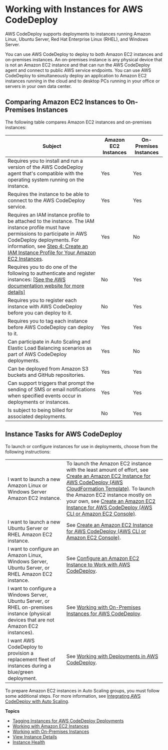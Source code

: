 # Working with Instances for AWS CodeDeploy<a name="instances"></a>

AWS CodeDeploy supports deployments to instances running Amazon Linux, Ubuntu Server, Red Hat Enterprise Linux \(RHEL\), and Windows Server\. 

You can use AWS CodeDeploy to deploy to both Amazon EC2 instances and on\-premises instances\. An on\-premises instance is any physical device that is not an Amazon EC2 instance and that can run the AWS CodeDeploy agent and connect to public AWS service endpoints\. You can use AWS CodeDeploy to simultaneously deploy an application to Amazon EC2 instances running in the cloud and to desktop PCs running in your office or servers in your own data center\. 

## Comparing Amazon EC2 Instances to On\-Premises Instances<a name="instances-comparison"></a>

The following table compares Amazon EC2 instances and on\-premises instances:


| **Subject** | **Amazon EC2 Instances** | **On\-Premises Instances** | 
| --- | --- | --- | 
|  Requires you to install and run a version of the AWS CodeDeploy agent that's compatible with the operating system running on the instance\.  | Yes |  Yes  | 
|  Requires the instance to be able to connect to the AWS CodeDeploy service\.  |  Yes  |  Yes  | 
|  Requires an IAM instance profile to be attached to the instance\. The IAM instance profile must have permissions to participate in AWS CodeDeploy deployments\. For information, see [Step 4: Create an IAM Instance Profile for Your Amazon EC2 Instances](getting-started-create-iam-instance-profile.md)\.  |  Yes  |  No  | 
|  Requires you to do one of the following to authenticate and register instances: [\[See the AWS documentation website for more details\]](http://docs.aws.amazon.com/codedeploy/latest/userguide/instances.html)  |  No  |  Yes  | 
|  Requires you to register each instance with AWS CodeDeploy before you can deploy to it\.  |  No  |  Yes  | 
|  Requires you to tag each instance before AWS CodeDeploy can deploy to it\.  |  Yes  |  Yes  | 
|  Can participate in Auto Scaling and Elastic Load Balancing scenarios as part of AWS CodeDeploy deployments\.  |  Yes  |  No  | 
|  Can be deployed from Amazon S3 buckets and GitHub repositories\.  |  Yes  |  Yes  | 
|  Can support triggers that prompt the sending of SMS or email notifications when specified events occur in deployments or instances\.  |  Yes  |  Yes  | 
|  Is subject to being billed for associated deployments\.  |  No  |  Yes  | 

## Instance Tasks for AWS CodeDeploy<a name="instances-task-list"></a>

To launch or configure instances for use in deployments, choose from the following instructions:


|  |  | 
| --- |--- |
|  I want to launch a new Amazon Linux or Windows Server Amazon EC2 instance\.  |  To launch the Amazon EC2 instance with the least amount of effort, see [Create an Amazon EC2 Instance for AWS CodeDeploy \(AWS CloudFormation Template\)](instances-ec2-create-cloudformation-template.md)\. To launch the Amazon EC2 instance mostly on your own, see [Create an Amazon EC2 Instance for AWS CodeDeploy \(AWS CLI or Amazon EC2 Console\)](instances-ec2-create.md)\.  | 
|  I want to launch a new Ubuntu Server or RHEL Amazon EC2 instance\.  |  See [Create an Amazon EC2 Instance for AWS CodeDeploy \(AWS CLI or Amazon EC2 Console\)](instances-ec2-create.md)\.  | 
| I want to configure an Amazon Linux, Windows Server, Ubuntu Server, or RHEL Amazon EC2 instance\. | See [Configure an Amazon EC2 Instance to Work with AWS CodeDeploy](instances-ec2-configure.md)\. | 
| I want to configure a Windows Server, Ubuntu Server, or RHEL on\-premises instance \(physical devices that are not Amazon EC2 instances\)\. | See [Working with On\-Premises Instances for AWS CodeDeploy](instances-on-premises.md)\. | 
| I want AWS CodeDeploy to provision a replacement fleet of instances during a blue/green deployment\. | See [Working with Deployments in AWS CodeDeploy](deployments.md)\. | 

To prepare Amazon EC2 instances in Auto Scaling groups, you must follow some additional steps\. For more information, see [Integrating AWS CodeDeploy with Auto Scaling](integrations-aws-auto-scaling.md)\.

**Topics**
+ [Tagging Instances for AWS CodeDeploy Deployments](instances-tagging.md)
+ [Working with Amazon EC2 Instances](instances-ec2.md)
+ [Working with On-Premises Instances](instances-on-premises.md)
+ [View Instance Details](instances-view-details.md)
+ [Instance Health](instances-health.md)